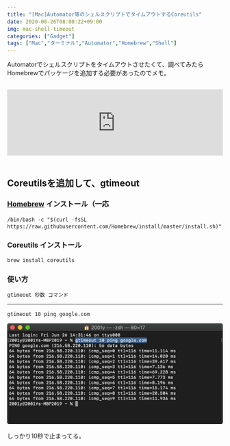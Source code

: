 ```yaml
---
title: "[Mac]Automator等のシェルスクリプトでタイムアウトするCoreutils"
date: 2020-06-26T08:00:22+09:00
img: mac-shell-timeout
categories: ["Gadget"]
tags: ["Mac","ターミナル","Automator","Homebrew","Shell"]
---
```


Automatorでシェルスクリプトをタイムアウトさせたくて、調べてみたらHomebrewでパッケージを追加する必要があったのでメモ。

<iframe style="width:100%;height:155px;margin:15px 0;max-width:680px;" src="https://hatenablog-parts.com/embed?url=https://stackoverflow.com/questions/3504945/timeout-command-on-mac-os-x" frameborder="0" scrolling="no"></iframe>

## Coreutilsを追加して、gtimeout

### [Homebrew](https://brew.sh/index_ja) インストール（一応

```shell
/bin/bash -c "$(curl -fsSL https://raw.githubusercontent.com/Homebrew/install/master/install.sh)"
```

### Coreutils インストール

```sh
brew install coreutils
```

### 使い方

```shell
gtimeout 秒数 コマンド
```

***

```
gtimeout 10 ping google.com
```

![](../../../images/mac-shell-timeout-1.jpg)

しっかり10秒で止まってる。